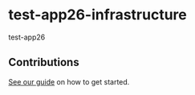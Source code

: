 # test-app26-infrastructure

test-app26

## Contributions

[See our guide](contributing.md) on how to get started.
